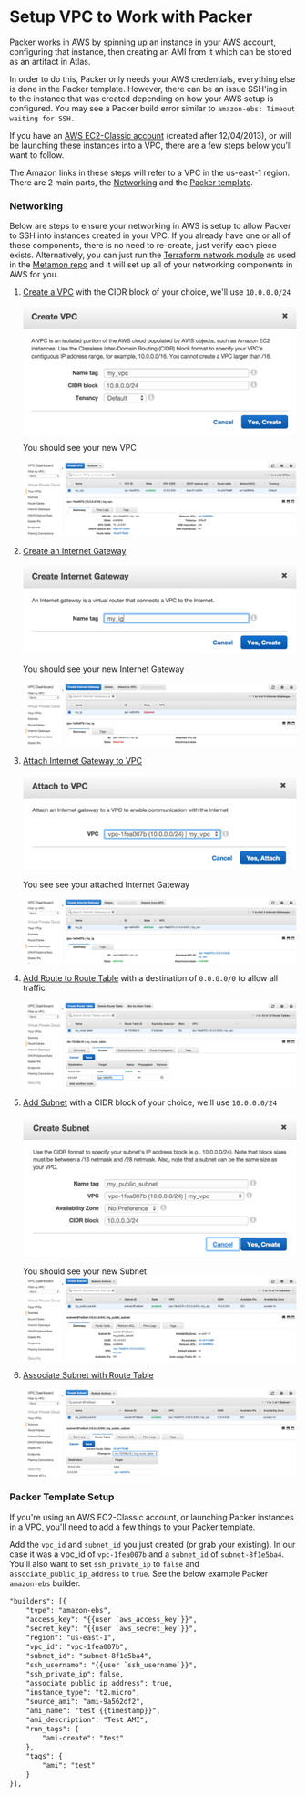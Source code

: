 # Setup VPC to Work with Packer

Packer works in AWS by spinning up an instance in your AWS account, configuring that instance, then creating an AMI from it which can be stored as an artifact in Atlas.

In order to do this, Packer only needs your AWS credentials, everything else is done in the Packer template. However, there can be an issue SSH'ing in to the instance that was created depending on how your AWS setup is configured. You may see a Packer build error similar to `amazon-ebs: Timeout waiting for SSH.`.

If you have an [AWS EC2-Classic account](http://docs.aws.amazon.com/AWSEC2/latest/UserGuide/using-vpc.html#differences-ec2-classic-vpc) (created after 12/04/2013), or will be launching these instances into a VPC, there are a few steps below you'll want to follow.

The Amazon links in these steps will refer to a VPC in the us-east-1 region. There are 2 main parts, the [Networking](#networking) and the [Packer template](#packer-template-setup).

### Networking

Below are steps to ensure your networking in AWS is setup to allow Packer to SSH into instances created in your VPC. If you already have one or all of these components, there is no need to re-create, just verify each piece exists. Alternatively, you can just run the [Terraform network module](../metamon/ops/terraform/network) as used in the [Metamon repo](../metamon) and it will set up all of your networking components in AWS for you.

1. [Create a VPC](https://console.aws.amazon.com/vpc/home?region=us-east-1#vpcs:) with the CIDR block of your choice, we'll use `10.0.0.0/24`

   ![Create VPC](screenshots/create_vpc.png)

   You should see your new VPC

   ![VPC](screenshots/vpc.png)
1. [Create an Internet Gateway](https://console.aws.amazon.com/vpc/home?region=us-east-1#igws:)

   ![Create Internet Gateway](screenshots/create_ig.png)

   You should see your new Internet Gateway

   ![Internet Gateway Unattached](screenshots/ig_unattached.png)
1. [Attach Internet Gateway to VPC](https://console.aws.amazon.com/vpc/home?region=us-east-1#igws:)

   ![Attach Internet Gateway to VPC](screenshots/attach_ig_to_vpc.png)

   You see see your attached Internet Gateway

   ![Internet Gateway Attached](screenshots/ig_attached.png)
1. [Add Route to Route Table](https://console.aws.amazon.com/vpc/home?region=us-east-1#routetables:) with a destination of `0.0.0.0/0` to allow all traffic

   ![Create Route](screenshots/create_route.png)
1. [Add Subnet](https://console.aws.amazon.com/vpc/home?region=us-east-1#subnets:) with a CIDR block of your choice, we'll use `10.0.0.0/24`

   ![Create Subnet](screenshots/create_subnet.png)

   You should see your new Subnet
   ![Subnet](screenshots/subnet.png)
1. [Associate Subnet with Route Table](https://console.aws.amazon.com/vpc/home?region=us-east-1#subnets:)

   ![Associate Subnet with Route Table](screenshots/update_route_table.png)

### Packer Template Setup

If you're using an AWS EC2-Classic account, or launching Packer instances in a VPC, you'll need to add a few things to your Packer template.

Add the `vpc_id` and `subnet_id` you just created (or grab your existing). In our case it was a vpc\_id of `vpc-1fea007b` and a `subnet_id` of `subnet-8f1e5ba4`. You'll also want to set `ssh_private_ip` to `false` and `associate_public_ip_address` to `true`. See the below example Packer `amazon-ebs` builder.

```
"builders": [{
    "type": "amazon-ebs",
    "access_key": "{{user `aws_access_key`}}",
    "secret_key": "{{user `aws_secret_key`}}",
    "region": "us-east-1",
    "vpc_id": "vpc-1fea007b",
    "subnet_id": "subnet-8f1e5ba4",
    "ssh_username": "{{user `ssh_username`}}",
    "ssh_private_ip": false,
    "associate_public_ip_address": true,
    "instance_type": "t2.micro",
    "source_ami": "ami-9a562df2",
    "ami_name": "test {{timestamp}}",
    "ami_description": "Test AMI",
    "run_tags": {
        "ami-create": "test"
    },
    "tags": {
        "ami": "test"
    }
}],
```
